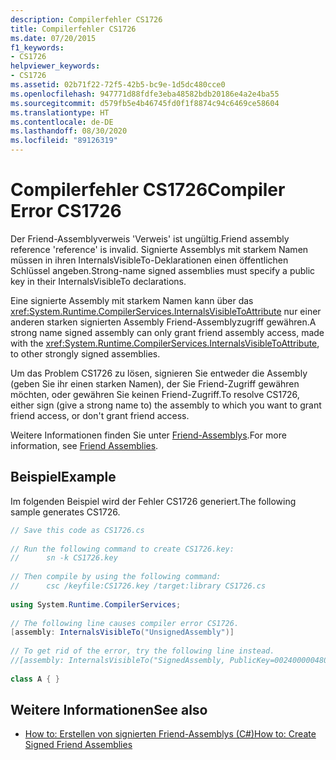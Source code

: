 ```yaml
---
description: Compilerfehler CS1726
title: Compilerfehler CS1726
ms.date: 07/20/2015
f1_keywords:
- CS1726
helpviewer_keywords:
- CS1726
ms.assetid: 02b71f22-72f5-42b5-bc9e-1d5dc480cce0
ms.openlocfilehash: 947771d88fdfe3eba48582bdb20186e4a2e4ba55
ms.sourcegitcommit: d579fb5e4b46745fd0f1f8874c94c6469ce58604
ms.translationtype: HT
ms.contentlocale: de-DE
ms.lasthandoff: 08/30/2020
ms.locfileid: "89126319"
---
```

# <a name="compiler-error-cs1726"></a><span data-ttu-id="078fd-103">Compilerfehler CS1726</span><span class="sxs-lookup"><span data-stu-id="078fd-103">Compiler Error CS1726</span></span>
<span data-ttu-id="078fd-104">Der Friend-Assemblyverweis 'Verweis' ist ungültig.</span><span class="sxs-lookup"><span data-stu-id="078fd-104">Friend assembly reference 'reference' is invalid.</span></span> <span data-ttu-id="078fd-105">Signierte Assemblys mit starkem Namen müssen in ihren InternalsVisibleTo-Deklarationen einen öffentlichen Schlüssel angeben.</span><span class="sxs-lookup"><span data-stu-id="078fd-105">Strong-name signed assemblies must specify a public key in their InternalsVisibleTo declarations.</span></span>  
  
 <span data-ttu-id="078fd-106">Eine signierte Assembly mit starkem Namen kann über das <xref:System.Runtime.CompilerServices.InternalsVisibleToAttribute> nur einer anderen starken signierten Assembly Friend-Assemblyzugriff gewähren.</span><span class="sxs-lookup"><span data-stu-id="078fd-106">A strong name signed assembly can only grant friend assembly access, made with the <xref:System.Runtime.CompilerServices.InternalsVisibleToAttribute>, to other strongly signed assemblies.</span></span>  
  
 <span data-ttu-id="078fd-107">Um das Problem CS1726 zu lösen, signieren Sie entweder die Assembly (geben Sie ihr einen starken Namen), der Sie Friend-Zugriff gewähren möchten, oder gewähren Sie keinen Friend-Zugriff.</span><span class="sxs-lookup"><span data-stu-id="078fd-107">To resolve CS1726, either sign (give a strong name to) the assembly to which you want to grant friend access, or don't grant friend access.</span></span>  
  
 <span data-ttu-id="078fd-108">Weitere Informationen finden Sie unter [Friend-Assemblys](../../../standard/assembly/friend.md).</span><span class="sxs-lookup"><span data-stu-id="078fd-108">For more information, see [Friend Assemblies](../../../standard/assembly/friend.md).</span></span>  
  
## <a name="example"></a><span data-ttu-id="078fd-109">Beispiel</span><span class="sxs-lookup"><span data-stu-id="078fd-109">Example</span></span>  
 <span data-ttu-id="078fd-110">Im folgenden Beispiel wird der Fehler CS1726 generiert.</span><span class="sxs-lookup"><span data-stu-id="078fd-110">The following sample generates CS1726.</span></span>  
  
```csharp  
// Save this code as CS1726.cs  
  
// Run the following command to create CS1726.key:  
//      sn -k CS1726.key  
  
// Then compile by using the following command:
//      csc /keyfile:CS1726.key /target:library CS1726.cs  
  
using System.Runtime.CompilerServices;  
  
// The following line causes compiler error CS1726.  
[assembly: InternalsVisibleTo("UnsignedAssembly")]
  
// To get rid of the error, try the following line instead.  
//[assembly: InternalsVisibleTo("SignedAssembly, PublicKey=0024000004800000940000000602000000240000525341310004000001000100031d7b6f3abc16c7de526fd67ec2926fe68ed2f9901afbc5f1b6b428bf6cd9086021a0b38b76bc340dc6ab27b65e4a593fa0e60689ac98dd71a12248ca025751d135df7b98c5f9d09172f7b62dabdd302b2a1ae688731ff3fc7a6ab9e8cf39fb73c60667e1b071ef7da5838dc009ae0119a9cbff2c581fc0f2d966b77114b2c4")]  
  
class A { }  
```  
  
## <a name="see-also"></a><span data-ttu-id="078fd-111">Weitere Informationen</span><span class="sxs-lookup"><span data-stu-id="078fd-111">See also</span></span>

- [<span data-ttu-id="078fd-112">How to: Erstellen von signierten Friend-Assemblys (C#)</span><span class="sxs-lookup"><span data-stu-id="078fd-112">How to: Create Signed Friend Assemblies</span></span>](../../../standard/assembly/create-signed-friend.md)
